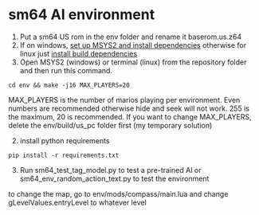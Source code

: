 # sm64 AI environment
1. Put a sm64 US rom in the env folder and rename it baserom.us.z64
2. If on windows, [set up MSYS2 and install dependencies](https://github.com/djoslin0/sm64ex-coop/wiki/Compiling-on-Windows) otherwise for linux just [install build dependencies](https://github.com/djoslin0/sm64ex-coop/wiki/Compiling-on-Linux)
3. Open MSYS2 (windows) or terminal (linux) from the repository folder and then run this command.
```
cd env && make -j16 MAX_PLAYERS=20
```
MAX_PLAYERS is the number of marios playing per environment. Even numbers are recommended otherwise hide and seek will not work. 255 is the maximum, 20 is recommended. If you want to change MAX_PLAYERS, delete the env/build/us_pc folder first (my temporary solution)

2. install python requirements
```
pip install -r requirements.txt
``` 
3. Run sm64_test_tag_model.py to test a pre-trained AI or sm64_env_random_action_text.py to test the environment

to change the map, go to env/mods/compass/main.lua and change gLevelValues.entryLevel to whatever level